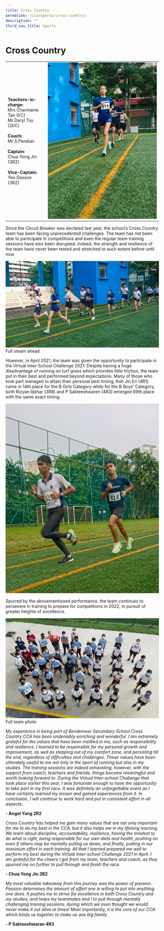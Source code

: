 ```yaml
---
title: Cross Country
permalink: /cca/sports/cross-country/
description: ""
third_nav_title: Sports
---
```

# Cross Country
 
 
 

|  | | 
| -------- | -------- | 
| **Teachers-in-charge:** <br>Mrs Charmaine Tan (I/C) <br>Mr Daryl Toy (2I/C) <br><br>**Coach:** <br>Mr S Pandian<br><br>**Captain:** <br>Chua Yong Jin (3R2)<br><br>**Vice-Captain:** <br>Yeo Daxson (3R2)  | ![Training in school](/images/Cca/cca-cross-i-Training-in-school-716x1024.jpg)     | 


Since the Circuit Breaker was declared last year, the school’s Cross Country team has been facing unprecedented challenges. The team has not been able to participate in competitions and even the regular team training sessions have also been disrupted.  Indeed, the strength and resilience of the team have never been tested and stretched to such extent before until now.

![Full steam ahead](/images/Cca/cca-cross-i-Full-steam-ahead-768x432.jpg)
Full steam ahead

However, in April 2021, the team was given the opportunity to participate in the Virtual Inter-School Challenge 2021.  Despite having a huge disadvantage of running on turf grass which provides little friction, the team put in their best and performed beyond expectations. Many of those who took part managed to attain their personal best timing, Koh Jin En (4R1) came in 14th  place for the B Girls Category while for the B Boys’ Category, both Rizyan Idzhar (3R8) and P Sakteeshwaren (4R3) emerged 69th place with the same exact timing.

![Pushing ahead](/images/Cca/cca-cross-i-Pushing-ahead-768x944.jpg)

Spurred by the abovementioned performance, the team continues to persevere in training to prepare for competitions in 2022, in pursuit of greater heights of excellence.

![Full team photo](/images/Cca/cca-cross-i-Full-team-photo-768x499.jpg)
Full team photo

*My experience in being part of Bendemeer Secondary School Cross Country CCA has been undeniably enriching and wonderful. I am extremely grateful for the values that have been instilled in me, such as responsibility and resilience. I learned to be responsible for my personal growth and improvement, as well as stepping out of my comfort zone, and persisting till the end, regardless of difficulties and challenges. These values have been ultimately useful to me not only in the sport of running but also in my studies. The training sessions are indeed exhausting, however, with the support from coach, teachers and friends, things become meaningful and worth looking forward to. During the Virtual Inter-school Challenge that took place earlier this year, I was fortunate enough to have the opportunity to take part in my first race. It was definitely an unforgettable event as I have certainly learned my lesson and gained experiences from it. In conclusion, I will continue to work hard and put in consistent effort in all aspects.*

**- Angel Yang 2R2**


*Cross Country has helped me gain many values that are not only important for me to do my best in the CCA, but it also helps me in my lifelong learning. We learn about discipline, accountability, resilience, having the mindset to do what is right, being responsible for our own diets and health, pushing on even if others may be mentally pulling us down, and finally, putting in our maximum effort in each training. All that I learned prepared me well to perform my best during the Virtual Inter-school Challenge 2021 in April. I am grateful for the cheers I got from my team, teachers and coach, as they spurred me on further to pull through and finish the race.*

**- Chua Yong Jin 3R2**


*My most valuable takeaway from this journey was the power of passion. Passion determines the amount of effort one is willing to put into anything one does. It pushes me to strive for excellence in both Cross Country and my studies, and helps my teammates and I to pull through mentally challenging training sessions, during which we even thought we would never make it out alive at times!  Most importantly, it is the core of our CCA which binds us together to make us one big family.*

**- P Sakteeshwaran 4R3**